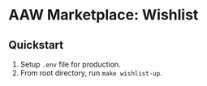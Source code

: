 # AAW Marketplace: Wishlist

## Quickstart
1. Setup `.env` file for production.
2. From root directory, run `make wishlist-up`.